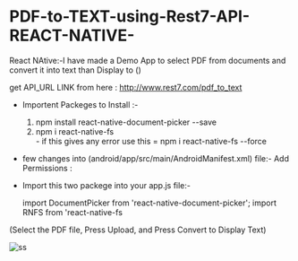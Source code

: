# PDF-to-TEXT-using-Rest7-API-REACT-NATIVE-
React NAtive:-I have made a Demo App to select  PDF from documents and convert it into text than Display to (<TEXT>)

  get API_URL LINK from here : http://www.rest7.com/pdf_to_text 
  
 - Importent Packeges to Install :- 
  
   1) npm install react-native-document-picker --save
   2) npm i react-native-fs  
          - if this gives any error use this = npm i react-native-fs --force

 - few changes into (android/app/src/main/AndroidManifest.xml) file:-
        Add Permissions  :  <uses-permission android:name="android.permission.READ_EXTERNAL_STORAGE"/>
                           <uses-permission android:name="android.permission.WRITE_EXTERNAL_STORAGE"/>
  
 - Import this two packege into your app.js file:-
  
    import DocumentPicker from 'react-native-document-picker';
    import RNFS from 'react-native-fs
  
  (Select the PDF file, Press Upload, and Press Convert to Display Text)
  
![ss](https://user-images.githubusercontent.com/88420801/150281109-e43167de-d546-4643-a935-82c5af3003e7.jpeg)
